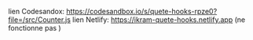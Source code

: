 lien Codesandox: https://codesandbox.io/s/quete-hooks-rpze0?file=/src/Counter.js
lien Netlify:  https://ikram-quete-hooks.netlify.app (ne fonctionne pas )
